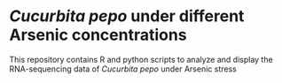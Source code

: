 # _Cucurbita pepo_ under different Arsenic concentrations
This repository contains R and python scripts to analyze and display the RNA-sequencing data of _Cucurbita pepo_ under Arsenic stress
